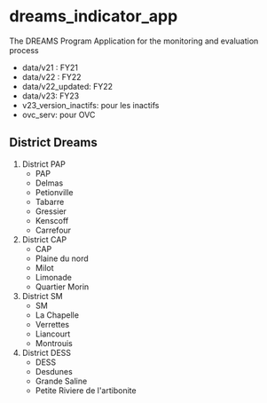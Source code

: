 # dreams_indicator_app

The DREAMS Program Application for the monitoring and evaluation process

- data/v21 : FY21
- data/v22 : FY22
- data/v22_updated: FY22
- data/v23: FY23
- v23_version_inactifs: pour les inactifs
- ovc_serv: pour OVC

## District Dreams

1. District PAP
   - PAP
   - Delmas
   - Petionville
   - Tabarre
   - Gressier
   - Kenscoff
   - Carrefour
2. District CAP
   - CAP
   - Plaine du nord
   - Milot
   - Limonade
   - Quartier Morin
3. District SM
   - SM
   - La Chapelle
   - Verrettes
   - Liancourt
   - Montrouis
4. District DESS
   - DESS
   - Desdunes
   - Grande Saline
   - Petite Riviere de l'artibonite
